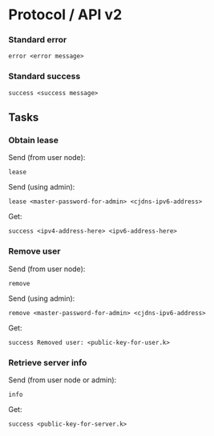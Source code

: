 # Protocol / API v2

### Standard error
```
error <error message>
```

### Standard success
```
success <success message>
```

## Tasks

### Obtain lease

Send (from user node):
```
lease
```

Send (using admin):
```
lease <master-password-for-admin> <cjdns-ipv6-address>
```

Get:
```
success <ipv4-address-here> <ipv6-address-here>
```

### Remove user

Send (from user node):
```
remove
```

Send (using admin):
```
remove <master-password-for-admin> <cjdns-ipv6-address>
```

Get:
```
success Removed user: <public-key-for-user.k>
```

### Retrieve server info

Send (from user node or admin):
```
info
```

Get:
```
success <public-key-for-server.k>
```
